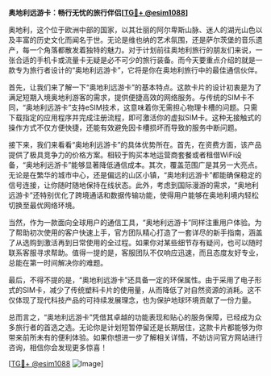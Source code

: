 **奥地利远游卡：畅行无忧的旅行伴侣[[TG💪+ @esim1088](https://t.me/s/esim1088)]**

奥地利，这个位于欧洲中部的国家，以其壮丽的阿尔卑斯山脉、迷人的湖光山色以及丰富的历史文化而闻名于世。无论是维也纳的艺术氛围，还是萨尔茨堡的音乐遗产，每一个角落都散发着独特的魅力。对于计划前往奥地利旅行的朋友们来说，一张合适的手机卡或流量卡无疑是必不可少的旅行装备。而今天要重点介绍的就是一款专为旅行者设计的“奥地利远游卡”，它将是你在奥地利旅行中的最佳通信伙伴。

首先，让我们来了解一下“奥地利远游卡”的基本特点。这款卡片的设计初衷是为了满足短期入境奥地利游客的需求，提供便捷高效的网络服务。与传统的SIM卡不同，“奥地利远游卡”支持eSIM技术，这意味着你无需担心物理卡槽的问题。只需下载指定的应用程序并完成注册流程，即可激活你的虚拟SIM卡。这种无接触式的操作方式不仅方便快捷，还能有效避免因卡槽损坏而导致的服务中断问题。

接下来，我们来看看“奥地利远游卡”的具体优势所在。首先，在资费方面，该产品提供了极具竞争力的价格方案。相较于购买本地运营商套餐或者租借WiFi设备，“奥地利远游卡”能够显著降低通信成本。其次，覆盖范围广是其另一大亮点。无论是在繁华的城市中心，还是偏远的山区小镇，“奥地利远游卡”都能确保稳定的信号连接，让你随时随地保持在线状态。此外，考虑到国际漫游的需求，“奥地利远游卡”还特别优化了跨境通话和数据传输功能，使得用户能够在奥地利境内轻松切换至最优网络环境。

当然，作为一款面向全球用户的通信工具，“奥地利远游卡”同样注重用户体验。为了帮助初次使用的客户快速上手，官方团队精心打造了一套详尽的新手指南，涵盖了从选购到激活再到日常使用的全过程。如果你对某些细节存有疑问，也可以随时联系客服寻求帮助。值得一提的是，客服团队不仅响应迅速，而且态度友好专业，总能在第一时间解决你的难题。

最后，不得不提的是，“奥地利远游卡”还具备一定的环保属性。由于采用了电子形式的SIM卡，减少了传统塑料卡片的使用量，从而降低了对自然资源的消耗。这不仅体现了现代科技产品的可持续发展理念，也为保护地球环境贡献了一份力量。

总而言之，“奥地利远游卡”凭借其卓越的功能表现和贴心的服务保障，已经成为众多旅行者的首选之选。无论你是计划短暂停留还是长期居住，这款卡片都能够为你带来前所未有的便利体验。如果你想进一步了解相关详情，不妨访问官方网站进行咨询，相信你会发现更多惊喜！

[[TG💪+ @esim1088](https://t.me/s/esim1088) ![Image](https://i.postimg.cc/4NQfJmqS/Snipaste-2025-05-13-00-14-12.png)]